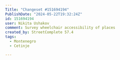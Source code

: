```yaml
---
Title: "Changeset #151694194"
PublishDate: "2024-05-22T19:32:24Z"
id: 151694194
user: Nikita Ushakov
comment: Survey wheelchair accessibility of places
created_by: StreetComplete 57.4
tags:
  - Montenegro
  - Cetinje

---
```

